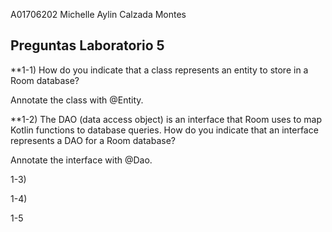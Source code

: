 A01706202
Michelle Aylin Calzada Montes

**Preguntas Laboratorio 5**
------------------------------------

**1-1) How do you indicate that a class represents an entity to store in a Room database?

Annotate the class with @Entity.


**1-2) The DAO (data access object) is an interface that Room uses to map Kotlin functions to database queries. How do you indicate that an interface represents a DAO for a Room database?

Annotate the interface with @Dao.

1-3)

1-4)

1-5
